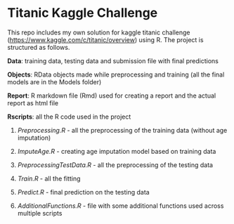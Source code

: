 # Titanic Kaggle Challenge

This repo includes my own solution for kaggle titanic challenge (https://www.kaggle.com/c/titanic/overview) using R. The project is structured as follows.


**Data**: training data, testing data and submission file with final predictions

**Objects**: RData objects made while preprocessing and training (all the final models are in the Models folder)

**Report**: R markdown file (Rmd) used for creating a report and the actual report as html file

**Rscripts**: all the R code used in the project
    
   1. *Preprocessing.R*  - all the preprocessing of the training data (without age imputation)
    
   2. *ImputeAge.R* - creating age imputation model based on training data
 
   3. *PreprocessingTestData.R* - all the preprocessing of the testing data
 
   4. *Train.R* - all the fitting
 
   5. *Predict.R* - final prediction on the testing data
 
   6. *AdditionalFunctions.R* - file with some additional functions used across multiple scripts
    




